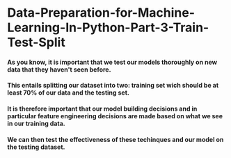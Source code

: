 # Data-Preparation-for-Machine-Learning-In-Python-Part-3-Train-Test-Split
#### As you know, it is important that we test our models thoroughly on new data that they haven't seen before. 
#### This entails splitting our dataset into two: training set wich should be at least 70% of our data and the testing set.
#### It is therefore important that our model building decisions and in particular feature engineering decisions are made based on what we see in our training data.
#### We can then test the effectiveness of these techinques and our model on the testing dataset.
